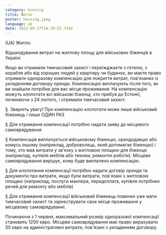 ```yaml
---
category: housing
title: Житло
poster: housing.jpeg
language: uk
date: 2022-09-27T14:39:52.734Z
---
```

(UA) Житло:



Відшкодування витрат на житлову площу для військових біженців в Україні

Якщо ви отримали тимчасовий захист і переїжджаєте з готелю, з корабля або від хороших людей у ​​квартиру чи будинок, ви маєте право отримати одноразову компенсацію для покриття витрат, пов'язаних із укладенням договору оренди. Компенсацію виплачують після того, як ви знайшли потрібне для вас місце проживання. На компенсацію можуть клопотати всі військові біженці, хто прибув до Естонії, починаючи з 24 лютого, і отримали тимчасовий захист.



§  Зверніть увагу! Про компенсацію клопотати може лише військовий біженець і лише ОДИН РАЗ



§ Для отримання компенсації потрібно надати заяву до місцевого самоврядування



§ Компенсація виплачується військовому біженцю, орендодавцю або комусь іншому (наприклад, доброволець, який допомагає біженцю) і тому, хто мав витрати у зв'язку з житловою площею для біженця (наприклад, купівля меблів або техніки, ремонтні роботи). Місцеве самоврядування вирішує, кому буде виплачено компенсацію.



§ Для клопотання компенсації потрібно надати договір оренди та документи про витрати, якщо були витрати, пов'язані з житловою площею (наприклад, послуги маклера, передоплата, купівля потрібних речей для ремонту або меблів)



§ Для отримання компенсації військовий біженець повинен уже мати тимчасовий захист та зареєструвати своє місце проживання у місцевому самоврядуванні.



Починаючи з 1 червня, максимальний розмір одноразової компенсації становить 1200 євро. Місцеве самоврядування має право вирахувати 50 євро на адміністративні витрати, пов'язані з укладенням договору.